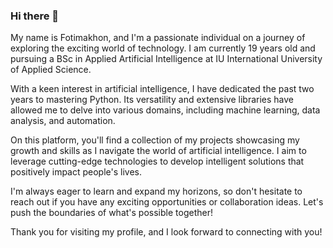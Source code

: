 ### Hi there 👋

My name is Fotimakhon, and I'm a passionate individual on a journey of exploring the exciting world of technology. I am currently 19 years old and pursuing a BSc in Applied Artificial Intelligence at IU International University of Applied Science.

With a keen interest in artificial intelligence, I have dedicated the past two years to mastering Python. Its versatility and extensive libraries have allowed me to delve into various domains, including machine learning, data analysis, and automation.

On this platform, you'll find a collection of my projects showcasing my growth and skills as I navigate the world of artificial intelligence. I aim to leverage cutting-edge technologies to develop intelligent solutions that positively impact people's lives.

I'm always eager to learn and expand my horizons, so don't hesitate to reach out if you have any exciting opportunities or collaboration ideas. Let's push the boundaries of what's possible together!

Thank you for visiting my profile, and I look forward to connecting with you!
